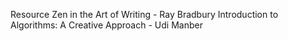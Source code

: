 Resource
Zen in the Art of Writing - Ray Bradbury
Introduction to Algorithms: A Creative Approach - Udi Manber